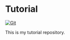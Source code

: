# Tutorial

[![Git](https://app.soluble.cloud/api/v1/public/badges/7960877e-e992-40f9-a8bb-9233033782a7.svg?orgId=358302604202)](https://app.soluble.cloud/repos/details/github.com/vandrucha77/tutorial?orgId=358302604202)  

This is my tutorial repository.
